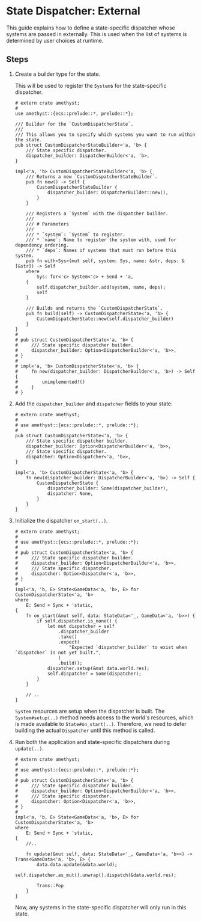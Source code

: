# State Dispatcher: External

This guide explains how to define a state-specific dispatcher whose systems are passed in externally. This is used when the list of systems is determined by user choices at runtime.

## Steps

1. Create a builder type for the state.

    This will be used to register the `System`s for the state-specific dispatcher.

    ```rust,edition2018,no_run,noplaypen
    # extern crate amethyst;
    #
    use amethyst::{ecs::prelude::*, prelude::*};

    /// Builder for the `CustomDispatcherState`.
    ///
    /// This allows you to specify which systems you want to run within the state.
    pub struct CustomDispatcherStateBuilder<'a, 'b> {
        /// State specific dispatcher.
        dispatcher_builder: DispatcherBuilder<'a, 'b>,
    }

    impl<'a, 'b> CustomDispatcherStateBuilder<'a, 'b> {
        /// Returns a new `CustomDispatcherStateBuilder`.
        pub fn new() -> Self {
            CustomDispatcherStateBuilder {
                dispatcher_builder: DispatcherBuilder::new(),
            }
        }

        /// Registers a `System` with the dispatcher builder.
        ///
        /// # Parameters
        ///
        /// * `system`: `System` to register.
        /// * `name`: Name to register the system with, used for dependency ordering.
        /// * `deps`: Names of systems that must run before this system.
        pub fn with<Sys>(mut self, system: Sys, name: &str, deps: &[&str]) -> Self
        where
            Sys: for<'c> System<'c> + Send + 'a,
        {
            self.dispatcher_builder.add(system, name, deps);
            self
        }

        /// Builds and returns the `CustomDispatcherState`.
        pub fn build(self) -> CustomDispatcherState<'a, 'b> {
            CustomDispatcherState::new(self.dispatcher_builder)
        }
    }
    #
    # pub struct CustomDispatcherState<'a, 'b> {
    #     /// State specific dispatcher builder.
    #     dispatcher_builder: Option<DispatcherBuilder<'a, 'b>>,
    # }
    #
    # impl<'a, 'b> CustomDispatcherState<'a, 'b> {
    #     fn new(dispatcher_builder: DispatcherBuilder<'a, 'b>) -> Self {
    #         unimplemented!()
    #     }
    # }
    ```

2. Add the `dispatcher_builder` and `dispatcher` fields to your state:

    ```rust,edition2018,no_run,noplaypen
    # extern crate amethyst;
    #
    # use amethyst::{ecs::prelude::*, prelude::*};
    #
    pub struct CustomDispatcherState<'a, 'b> {
        /// State specific dispatcher builder.
        dispatcher_builder: Option<DispatcherBuilder<'a, 'b>>,
        /// State specific dispatcher.
        dispatcher: Option<Dispatcher<'a, 'b>>,
    }

    impl<'a, 'b> CustomDispatcherState<'a, 'b> {
        fn new(dispatcher_builder: DispatcherBuilder<'a, 'b>) -> Self {
            CustomDispatcherState {
                dispatcher_builder: Some(dispatcher_builder),
                dispatcher: None,
            }
        }
    }
    ```

3. Initialize the dispatcher `on_start(..)`.

    ```rust,edition2018,no_run,noplaypen
    # extern crate amethyst;
    #
    # use amethyst::{ecs::prelude::*, prelude::*};
    #
    # pub struct CustomDispatcherState<'a, 'b> {
    #     /// State specific dispatcher builder.
    #     dispatcher_builder: Option<DispatcherBuilder<'a, 'b>>,
    #     /// State specific dispatcher.
    #     dispatcher: Option<Dispatcher<'a, 'b>>,
    # }
    #
    impl<'a, 'b, E> State<GameData<'a, 'b>, E> for CustomDispatcherState<'a, 'b>
    where
        E: Send + Sync + 'static,
    {
        fn on_start(&mut self, data: StateData<'_, GameData<'a, 'b>>) {
            if self.dispatcher.is_none() {
                let mut dispatcher = self
                    .dispatcher_builder
                    .take()
                    .expect(
                        "Expected `dispatcher_builder` to exist when `dispatcher` is not yet built.",
                    )
                    .build();
                dispatcher.setup(&mut data.world.res);
                self.dispatcher = Some(dispatcher);
            }
        }

        // ..
    }
    ```

    `System` resources are setup when the dispatcher is built. The `System#setup(..)` method needs access to the world's resources, which is made available to `State#on_start(..)`. Therefore, we need to defer building the actual `Dispatcher` until this method is called.

4. Run both the application and state-specific dispatchers during `update(..)`.

    ```rust,edition2018,no_run,noplaypen
    # extern crate amethyst;
    #
    # use amethyst::{ecs::prelude::*, prelude::*};
    #
    # pub struct CustomDispatcherState<'a, 'b> {
    #     /// State specific dispatcher builder.
    #     dispatcher_builder: Option<DispatcherBuilder<'a, 'b>>,
    #     /// State specific dispatcher.
    #     dispatcher: Option<Dispatcher<'a, 'b>>,
    # }
    #
    impl<'a, 'b, E> State<GameData<'a, 'b>, E> for CustomDispatcherState<'a, 'b>
    where
        E: Send + Sync + 'static,
    {
        //..

        fn update(&mut self, data: StateData<'_, GameData<'a, 'b>>) -> Trans<GameData<'a, 'b>, E> {
            data.data.update(&data.world);
            self.dispatcher.as_mut().unwrap().dispatch(&data.world.res);

            Trans::Pop
        }
    }
    ```

    Now, any systems in the state-specific dispatcher will only run in this state.

